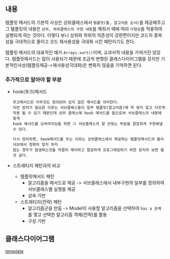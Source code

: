 ## 내용
템플릿 메서드의 기본적 사상은 상위클래스에서 `템플릿(틀, 알고리즘 순서)`을 제공해주고 그 템플릿의 내용은 `상위, 하위클래스의
구현 내용`을 채워서 때에 따라 `다형성`을 적용하여 실행되게 하는 것이다. 
이렇다 보니 상위와 하위의 의존성이 강한편이지만 코드의 중복성을 극대적으로 줄이고 코드 재사용성을 극대화 시킨 패턴이기도
한다.

템플릿 메서드의 대표적인 예가 `Arrays.sort()`이며, 교과서적 내용을 가져가진 않았다. 
템플릿메서드는 많이 사용되기 때문에 조금씩 변형된 클래스다이어그램을 갖지만 기본적인사상(템플릿제공->재사용성극대화)은 
변화지 않음을 기억하면 된다.

### 추가적으로 알아야 할 부분

- hook(후크)메서드
    ```
    후크메서드란 아무것도 정의되어 있지 않은 메서드를 의미한다.
    이런 장치가 필요한 이유는 서브클래스들이 일부 템플릿(알고리즘)에 딱 맞지 않고 다르게
    작용 될 수 있기 때문인데 상위 클래스에 hook 메서드를 둠으로써 서브클래스의 내용에 맞게
    hook 메서드를 오버라이딩을 하면 그 서브클래스의 잘 안맞는 부분을 깔끔하게 구현해낼 수 있다.
    
    다시 정리하면, hook메서드를 두는 이유는 상위클래스에서 제공하는 템플릿메서드의 틀이 서브에서 정확히 일치 하지
    않는 경우가 발생하는것을 적절히 제어하고 깔끔하게 프로그래밍하기 위한 장치라 보면 될 것 같다.
    ```
    
- 스트래티지 패턴과의 비교
    - 템플릿메서드 패턴
        - 알고리즘을 메서드로 제공 -> 서브클래스에서 내부구현의 일부를 정의하여 서브클래스별 실행을 제공 
        - 상속 기반  
    - 스트래티지(전략) 패턴
        - 알고리즘군을 만듬 -> Model이 사용할 알고리즘을 선택하여 `has a 관계`를 맺고 선택한 알고리즘 객체(전략)를 활용
        - 구성 기반
   
   
## 클래스다이어그램
[template](./template.pdf)
